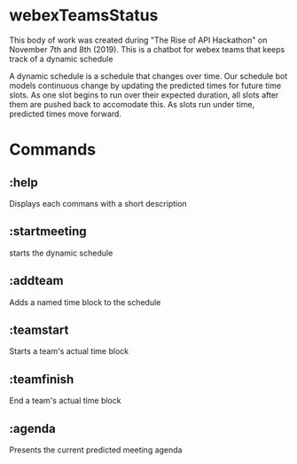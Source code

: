# webexTeamsStatus
This body of work was created during "The Rise of API Hackathon" on November 7th and 8th (2019).
This is a chatbot for webex teams that keeps track of a dynamic schedule

A dynamic schedule is a schedule that changes over time. Our schedule bot models continuous change by updating the predicted times for future time slots. As one slot begins to run over their expected duration, all slots after them are pushed back to accomodate this. As slots run under time, predicted times move forward.

# Commands
## :help
Displays each commans with a short description
## :startmeeting 
starts the dynamic schedule
## :addteam <teamname> 
Adds a named time block to the schedule
## :teamstart <teamname> 
Starts a team's actual time block
## :teamfinish <teamname> 
End a team's actual time block
## :agenda 
Presents the current predicted meeting agenda
